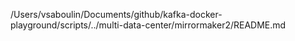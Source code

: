 /Users/vsaboulin/Documents/github/kafka-docker-playground/scripts/../multi-data-center/mirrormaker2/README.md
